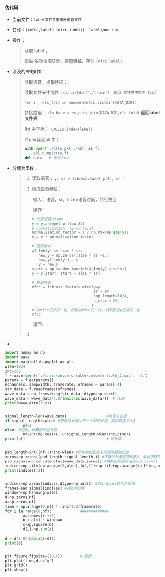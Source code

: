 #### 伪代码

- 当前文件：`label文件夹里面是语音文件`

- 目标：`[(mfcc,label),(mfcc,label)]  label为one-hot`

- 操作：

  > 读取 label ，
  >
  > 然后 依次读取语音，提取特征，存为 `(mfcc,label)`

- 涉及的API操作：

  > 读取语音，提取特征：
  >
  > 读取文件夹中文件：`os.listdir('./train')  返回 文件夹中文件 list ` 
  >
  > ​			       	`for i , cls_fold in enumerate(os.listdir(DATA_DIR)):` 
  >
  > 拼接路径：                       `cls_base = os.path.join(DATA_DIR,cls_fold)`  **返回label文件夹**
  >
  > list 中下标：` LABELS.index(label)`	
  >
  > 将pair存到pkl中：
  >
  > ```python
  > with open('./data.pkl','wb') as f:
  >     pkl.dump(data,f)
  > del data   # 删去data    
  > ```
  >
  >

- 分解为函数：

  > 1. 读取语音：              `y, sr = librosa.load( path, sr )`
  >
  > 2. 读取语音特征：
  >
  >    ​	输入：语音，sr，size=语音时间，特征数目
  >
  >    ​	操作： 
  >
  >    ```python
  >    # 改变语音的type 
  >    y = y.astype(np.float32)
  >    # normalization  归一化 [0,1]
  >    normalization_factor = 1 / np.max(np.abs(y))
  >    y = y * normalization_factor
  >    
  >    # 随机取样
  >    if len(y) <= size * sr:
  >       new_y = np.zeros((size * sr +1,))
  >       new_y[:len(y)] = y
  >       y = new_y
  >    start = np.random.randint(0,len(y)-size*sr)
  >    y = y[start: start + size * sr]
  >    
  >    # 提取特征
  >    mfcc = librosa.feature.mfcc(y=y,
  >                                sr = sr,
  >                                hop_length=1024,
  >                                n_mfcc = 20
  >                               )
  >    # 对mfcc进行归一化，如果对mfcc归一化，就不要对y进行归一化
  >    mfcc
  >    ```
  >
  >    ​	返回：
  >
  > 3. 

- 





```python
import numpy as np
import wave
import matplotlib.pyplot as plt
wlen=1024
inc=256
f = wave.open(r"./train/uncomfortable/uncomfortable_3.wav", "rb")
params = f.getparams()
nchannels, sampwidth, framerate, nframes = params[:4]
str_data = f.readframes(nframes)
wave_data = np.fromstring(str_data, dtype=np.short)
wave_data = wave_data*1.0/(max(abs(wave_data)))  # 压缩
print(wave_data[:10])                          


signal_length=len(wave_data)                  #信号总长度
if signal_length<=wlen: #若信号长度小于一个帧的长度，则帧数定义为1
        nf=1
else: #否则，计算帧的总长度
        nf=int(np.ceil((1.0*signal_length-wlen+inc)/inc))
print(nf)                                     # 帧长度


pad_length=int((nf-1)*inc+wlen) #所有帧加起来总的铺平后的长度
zeros=np.zeros((pad_length-signal_length,)) #不够的长度使用0填补，类似于FFT中的扩充数组操作
pad_signal=np.concatenate((wave_data,zeros)) #填补后的信号记为pad_signal
indices=np.tile(np.arange(0,wlen),(nf,1))+np.tile(np.arange(0,nf*inc,inc),(wlen,1)).T  #相当于对所有帧的时间点进行抽取，得到nf*nw长度的矩阵
print(indices[:2])


indices=np.array(indices,dtype=np.int32) #将indices转化为矩阵
frames=pad_signal[indices] #得到帧信号
windown=np.hanning(wlen)
d=np.zeros(nf)
x=np.zeros(nf)
time = np.arange(0,nf) * (inc*1.0/framerate)
for i in range(0,nf):             #############
        a=frames[i:i+1]
        b = a[0] * windown
        c=np.square(b)
        d[i]=np.sum(c)
        
d = d*1.0/(max(abs(d)))
print(d)


plt.figure(figsize=(10,4))        # 画图
plt.plot(time,d,c="g")
plt.grid()
plt.show()

```

